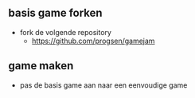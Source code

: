 ## basis game forken

- fork de volgende repository
    - https://github.com/progsen/gamejam

## game maken


- pas de basis game aan naar een eenvoudige game


